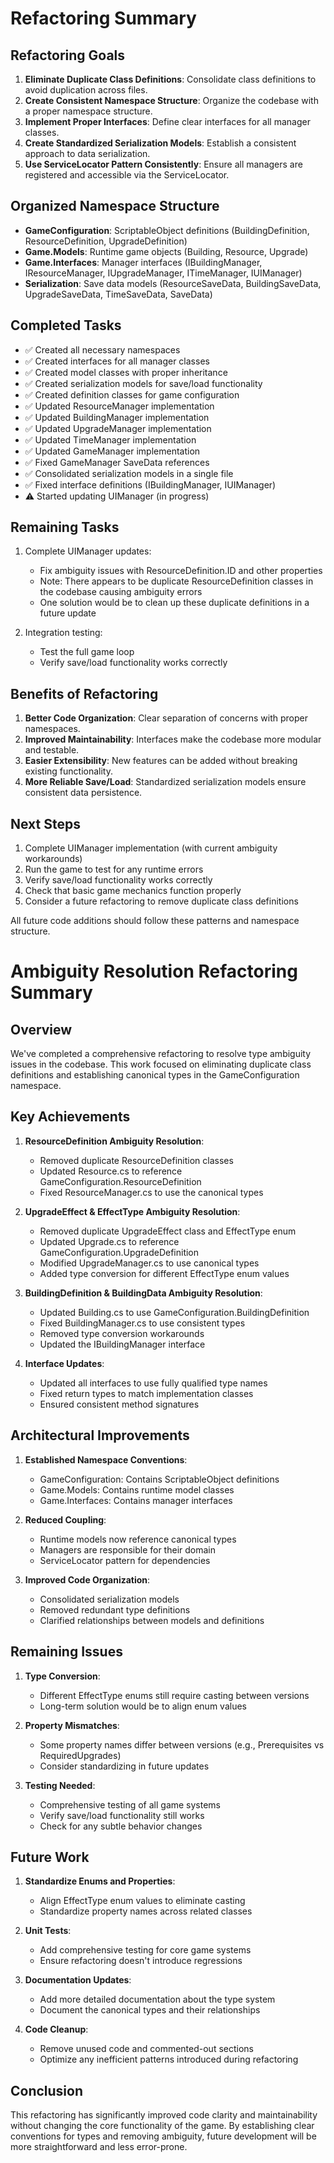 # Refactoring Summary

## Refactoring Goals

1. **Eliminate Duplicate Class Definitions**: Consolidate class definitions to avoid duplication across files.
2. **Create Consistent Namespace Structure**: Organize the codebase with a proper namespace structure.
3. **Implement Proper Interfaces**: Define clear interfaces for all manager classes.
4. **Create Standardized Serialization Models**: Establish a consistent approach to data serialization.
5. **Use ServiceLocator Pattern Consistently**: Ensure all managers are registered and accessible via the ServiceLocator.

## Organized Namespace Structure

- **GameConfiguration**: ScriptableObject definitions (BuildingDefinition, ResourceDefinition, UpgradeDefinition)
- **Game.Models**: Runtime game objects (Building, Resource, Upgrade)
- **Game.Interfaces**: Manager interfaces (IBuildingManager, IResourceManager, IUpgradeManager, ITimeManager, IUIManager)
- **Serialization**: Save data models (ResourceSaveData, BuildingSaveData, UpgradeSaveData, TimeSaveData, SaveData)

## Completed Tasks

- ✅ Created all necessary namespaces
- ✅ Created interfaces for all manager classes
- ✅ Created model classes with proper inheritance
- ✅ Created serialization models for save/load functionality
- ✅ Created definition classes for game configuration
- ✅ Updated ResourceManager implementation
- ✅ Updated BuildingManager implementation
- ✅ Updated UpgradeManager implementation
- ✅ Updated TimeManager implementation
- ✅ Updated GameManager implementation
- ✅ Fixed GameManager SaveData references
- ✅ Consolidated serialization models in a single file
- ✅ Fixed interface definitions (IBuildingManager, IUIManager)
- ⚠️ Started updating UIManager (in progress)

## Remaining Tasks

1. Complete UIManager updates:
   - Fix ambiguity issues with ResourceDefinition.ID and other properties
   - Note: There appears to be duplicate ResourceDefinition classes in the codebase causing ambiguity errors
   - One solution would be to clean up these duplicate definitions in a future update

2. Integration testing:
   - Test the full game loop
   - Verify save/load functionality works correctly

## Benefits of Refactoring

1. **Better Code Organization**: Clear separation of concerns with proper namespaces.
2. **Improved Maintainability**: Interfaces make the codebase more modular and testable.
3. **Easier Extensibility**: New features can be added without breaking existing functionality.
4. **More Reliable Save/Load**: Standardized serialization models ensure consistent data persistence.

## Next Steps

1. Complete UIManager implementation (with current ambiguity workarounds)
2. Run the game to test for any runtime errors
3. Verify save/load functionality works correctly
4. Check that basic game mechanics function properly
5. Consider a future refactoring to remove duplicate class definitions

All future code additions should follow these patterns and namespace structure.

# Ambiguity Resolution Refactoring Summary

## Overview

We've completed a comprehensive refactoring to resolve type ambiguity issues in the codebase. This work focused on eliminating duplicate class definitions and establishing canonical types in the GameConfiguration namespace.

## Key Achievements

1. **ResourceDefinition Ambiguity Resolution**:
   - Removed duplicate ResourceDefinition classes
   - Updated Resource.cs to reference GameConfiguration.ResourceDefinition
   - Fixed ResourceManager.cs to use the canonical types

2. **UpgradeEffect & EffectType Ambiguity Resolution**:
   - Removed duplicate UpgradeEffect class and EffectType enum
   - Updated Upgrade.cs to reference GameConfiguration.UpgradeDefinition
   - Modified UpgradeManager.cs to use canonical types
   - Added type conversion for different EffectType enum values

3. **BuildingDefinition & BuildingData Ambiguity Resolution**:
   - Updated Building.cs to use GameConfiguration.BuildingDefinition
   - Fixed BuildingManager.cs to use consistent types
   - Removed type conversion workarounds
   - Updated the IBuildingManager interface

4. **Interface Updates**:
   - Updated all interfaces to use fully qualified type names
   - Fixed return types to match implementation classes
   - Ensured consistent method signatures

## Architectural Improvements

1. **Established Namespace Conventions**:
   - GameConfiguration: Contains ScriptableObject definitions
   - Game.Models: Contains runtime model classes
   - Game.Interfaces: Contains manager interfaces

2. **Reduced Coupling**:
   - Runtime models now reference canonical types
   - Managers are responsible for their domain
   - ServiceLocator pattern for dependencies

3. **Improved Code Organization**:
   - Consolidated serialization models
   - Removed redundant type definitions
   - Clarified relationships between models and definitions

## Remaining Issues

1. **Type Conversion**:
   - Different EffectType enums still require casting between versions
   - Long-term solution would be to align enum values

2. **Property Mismatches**:
   - Some property names differ between versions (e.g., Prerequisites vs RequiredUpgrades)
   - Consider standardizing in future updates

3. **Testing Needed**:
   - Comprehensive testing of all game systems
   - Verify save/load functionality still works
   - Check for any subtle behavior changes

## Future Work

1. **Standardize Enums and Properties**:
   - Align EffectType enum values to eliminate casting
   - Standardize property names across related classes

2. **Unit Tests**:
   - Add comprehensive testing for core game systems
   - Ensure refactoring doesn't introduce regressions

3. **Documentation Updates**:
   - Add more detailed documentation about the type system
   - Document the canonical types and their relationships

4. **Code Cleanup**:
   - Remove unused code and commented-out sections
   - Optimize any inefficient patterns introduced during refactoring

## Conclusion

This refactoring has significantly improved code clarity and maintainability without changing the core functionality of the game. By establishing clear conventions for types and removing ambiguity, future development will be more straightforward and less error-prone. 
